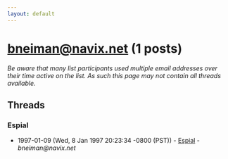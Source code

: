 ```yaml
---
layout: default
---
```


# bneiman@navix.net (1 posts)

_Be aware that many list participants used multiple email addresses over their time active on the list. As such this page may not contain all threads available._

## Threads

### Espial
+ 1997-01-09 (Wed, 8 Jan 1997 20:23:34 -0800 (PST)) - [Espial](/archive/1997/01/525c07c8d7aa6ef18afc515d0ee20b28796e648cc1a90f3b04c358aa5e1f15b5) - _bneiman@navix.net_

